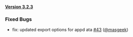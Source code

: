 #### [Version 3.2.3](https://IITA-AKILIMO/rya-android/releases/tag/3.2.3) 
### Fixed Bugs 
- fix: updated export options for appd ata [#43](https://IITA-AKILIMO/rya-android/issues/#43) ([@masgeek](https://github.com/@masgeek))
 
 